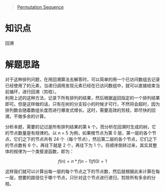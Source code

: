 > [Permutation Sequence](https://leetcode.com/problems/permutation-sequence/description/)

# 知识点
回溯

# 解题思路
对于这种排列问题，在用回溯算法去解答时，可以简单的用一个已访问数组去记录已经使用了的元素，当递归调用发现元素已经在已访问数组中，就可以直接结束当前循环，进行回溯（剪枝）。  
利用上述的这种方法，记录下所有排列的结果，然后根据返回指定的一个排列结果即可。但是这样做的话，只有在树的分支较小的时候才可行，不然将会超时，因为排列数会随着数组长度而进行爆发式增长。这时，需要高效的剪枝，即尽快的回溯，不做多余的计算。  

分析本题，需要的记过是所有排列结果的第 k 个。而分析在回溯时生成的树，它的节点数量是有规律的。以 n = 5 为例，如果根节点为第 0 层，第一层的各个节点，它们之下的节点共有 24 个（每个节点），然后第二层的各个节点，它们之下的节点数有 6 个，再往下就是 2 个，再往下为 1 个。将顺序倒转过来，其实其整体的规律为一个类斐波函数，即为：
```math
f(n) = n * f(n - 1)
f(0) = 1
```

这样我们就可以计算出每一层的每个节点之下的节点数，然后就根据此来计算在每一层，想要的路径位于哪个节点，只针对这个节点进行递归，剪除所有多余的分枝。